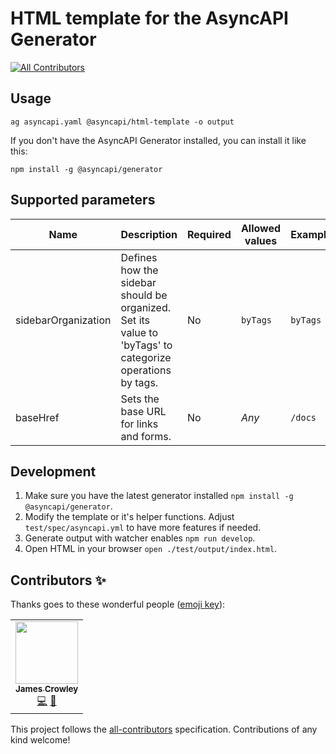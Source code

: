 # HTML template for the AsyncAPI Generator
<!-- ALL-CONTRIBUTORS-BADGE:START - Do not remove or modify this section -->
[![All Contributors](https://img.shields.io/badge/all_contributors-1-orange.svg?style=flat-square)](#contributors-)
<!-- ALL-CONTRIBUTORS-BADGE:END -->

## Usage

```
ag asyncapi.yaml @asyncapi/html-template -o output
```

If you don't have the AsyncAPI Generator installed, you can install it like this:

```
npm install -g @asyncapi/generator
```

## Supported parameters

|Name|Description|Required|Allowed values|Example|
|---|---|---|---|---|
|sidebarOrganization|Defines how the sidebar should be organized. Set its value to 'byTags' to categorize operations by tags.|No|`byTags`|`byTags`|
|baseHref|Sets the base URL for links and forms.|No|*Any*|`/docs`|

## Development

1. Make sure you have the latest generator installed `npm install -g @asyncapi/generator`.
1. Modify the template or it's helper functions. Adjust `test/spec/asyncapi.yml` to have more features if needed.
1. Generate output with watcher enables `npm run develop`.
1. Open HTML in your browser `open ./test/output/index.html`.

## Contributors ✨

Thanks goes to these wonderful people ([emoji key](https://allcontributors.org/docs/en/emoji-key)):

<!-- ALL-CONTRIBUTORS-LIST:START - Do not remove or modify this section -->
<!-- prettier-ignore-start -->
<!-- markdownlint-disable -->
<table>
  <tr>
    <td align="center"><a href="https://www.jamescrowley.net"><img src="https://avatars1.githubusercontent.com/u/509533?v=4" width="100px;" alt=""/><br /><sub><b>James Crowley</b></sub></a><br /><a href="https://github.com/asyncapi/html-template/commits?author=jamescrowley" title="Code">💻</a> <a href="https://github.com/asyncapi/html-template/issues?q=author%3Ajamescrowley" title="Bug reports">🐛</a></td>
  </tr>
</table>

<!-- markdownlint-enable -->
<!-- prettier-ignore-end -->
<!-- ALL-CONTRIBUTORS-LIST:END -->

This project follows the [all-contributors](https://github.com/all-contributors/all-contributors) specification. Contributions of any kind welcome!